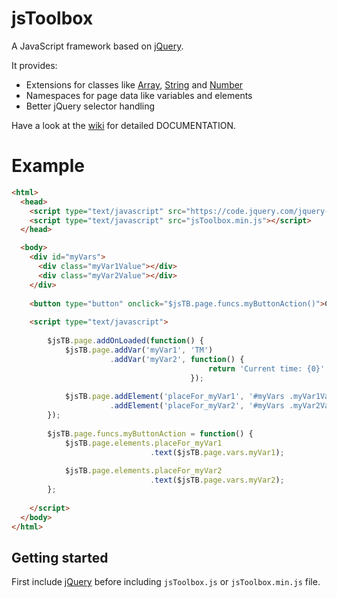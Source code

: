 # jsToolbox

A JavaScript framework based on [jQuery](http://jquery.com/).

It provides:

* Extensions for classes like [Array](https://developer.mozilla.org/en-US/docs/Web/JavaScript/Reference/Global_Objects/Array), [String](https://developer.mozilla.org/en-US/docs/Web/JavaScript/Reference/Global_Objects/String) and [Number](https://developer.mozilla.org/en-US/docs/Web/JavaScript/Reference/Global_Objects/Number)
* Namespaces for page data like variables and elements
* Better jQuery selector handling

Have a look at the [wiki](https://github.com/mkloubert/jsToolbox/wiki) for detailed DOCUMENTATION.

# Example

```html
<html>
  <head>
    <script type="text/javascript" src="https://code.jquery.com/jquery-1.11.2.min.js"></script>
    <script type="text/javascript" src="jsToolbox.min.js"></script>
  </head>

  <body>
    <div id="myVars">
      <div class="myVar1Value"></div>
      <div class="myVar2Value"></div>
    </div>
    
    <button type="button" onclick="$jsTB.page.funcs.myButtonAction()">Click me!</button>
  
    <script type="text/javascript">
        
        $jsTB.page.addOnLoaded(function() {
            $jsTB.page.addVar('myVar1', 'TM')
                      .addVar('myVar2', function() {
                                            return 'Current time: {0}'.format(new Date());
                                        });
                                        
            $jsTB.page.addElement('placeFor_myVar1', '#myVars .myVar1Value')
                      .addElement('placeFor_myVar2', '#myVars .myVar2Value');
        });
        
        $jsTB.page.funcs.myButtonAction = function() {
            $jsTB.page.elements.placeFor_myVar1
                               .text($jsTB.page.vars.myVar1);
                              
            $jsTB.page.elements.placeFor_myVar2
                               .text($jsTB.page.vars.myVar2);
        };
        
    </script>
  </body>
</html>
```

## Getting started

First include [jQuery](http://jquery.com/) before including `jsToolbox.js` or `jsToolbox.min.js` file.
